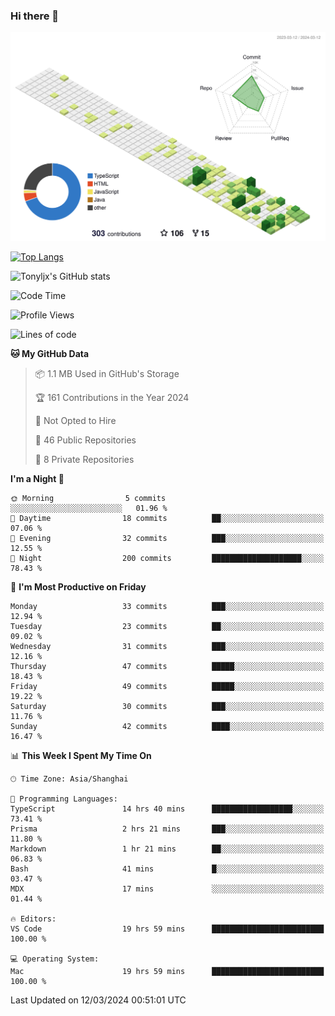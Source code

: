 ### Hi there 👋

![](./profile-3d-contrib/profile-green-animate.svg)

 

[![Top Langs](https://github-readme-stats.vercel.app/api/top-langs/?username=tonyljx)](https://github.com/anuraghazra/github-readme-stats)

![Tonyljx's GitHub stats](https://github-readme-stats.vercel.app/api?username=tonyljx&theme=default&show_icons=true)

 

<!--START_SECTION:waka-->
![Code Time](http://img.shields.io/badge/Code%20Time-212%20hrs%2035%20mins-blue)

![Profile Views](http://img.shields.io/badge/Profile%20Views-9-blue)

![Lines of code](https://img.shields.io/badge/From%20Hello%20World%20I%27ve%20Written-308.4%20thousand%20lines%20of%20code-blue)

**🐱 My GitHub Data** 

> 📦 1.1 MB Used in GitHub's Storage 
 > 
> 🏆 161 Contributions in the Year 2024
 > 
> 🚫 Not Opted to Hire
 > 
> 📜 46 Public Repositories 
 > 
> 🔑 8 Private Repositories 
 > 
**I'm a Night 🦉** 

```text
🌞 Morning                5 commits           ░░░░░░░░░░░░░░░░░░░░░░░░░   01.96 % 
🌆 Daytime                18 commits          ██░░░░░░░░░░░░░░░░░░░░░░░   07.06 % 
🌃 Evening                32 commits          ███░░░░░░░░░░░░░░░░░░░░░░   12.55 % 
🌙 Night                  200 commits         ████████████████████░░░░░   78.43 % 
```
📅 **I'm Most Productive on Friday** 

```text
Monday                   33 commits          ███░░░░░░░░░░░░░░░░░░░░░░   12.94 % 
Tuesday                  23 commits          ██░░░░░░░░░░░░░░░░░░░░░░░   09.02 % 
Wednesday                31 commits          ███░░░░░░░░░░░░░░░░░░░░░░   12.16 % 
Thursday                 47 commits          █████░░░░░░░░░░░░░░░░░░░░   18.43 % 
Friday                   49 commits          █████░░░░░░░░░░░░░░░░░░░░   19.22 % 
Saturday                 30 commits          ███░░░░░░░░░░░░░░░░░░░░░░   11.76 % 
Sunday                   42 commits          ████░░░░░░░░░░░░░░░░░░░░░   16.47 % 
```


📊 **This Week I Spent My Time On** 

```text
🕑︎ Time Zone: Asia/Shanghai

💬 Programming Languages: 
TypeScript               14 hrs 40 mins      ██████████████████░░░░░░░   73.41 % 
Prisma                   2 hrs 21 mins       ███░░░░░░░░░░░░░░░░░░░░░░   11.80 % 
Markdown                 1 hr 21 mins        ██░░░░░░░░░░░░░░░░░░░░░░░   06.83 % 
Bash                     41 mins             █░░░░░░░░░░░░░░░░░░░░░░░░   03.47 % 
MDX                      17 mins             ░░░░░░░░░░░░░░░░░░░░░░░░░   01.44 % 

🔥 Editors: 
VS Code                  19 hrs 59 mins      █████████████████████████   100.00 % 

💻 Operating System: 
Mac                      19 hrs 59 mins      █████████████████████████   100.00 % 
```


 Last Updated on 12/03/2024 00:51:01 UTC
<!--END_SECTION:waka-->
